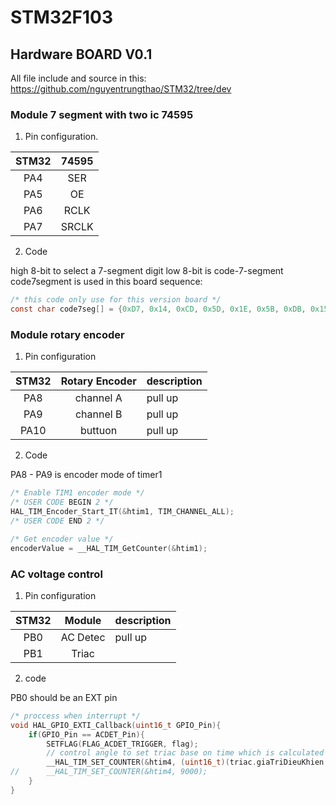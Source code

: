 # STM32F103

## Hardware BOARD V0.1

All file include and source in this: https://github.com/nguyentrungthao/STM32/tree/dev

### Module 7 segment with two ic 74595
1. Pin configuration.

<!-- cách ra 1 dòng để git hiểu là xuống hàng -->
<!-- :--- là căn trái :---: là căn giữa ---: là căn phải trong cột -->
| STM32 | 74595  | 
| :---: | :---: | 
| PA4 | SER |
| PA5 | OE |
| PA6 | RCLK |
| PA7 | SRCLK |

2. Code 

high 8-bit to select a 7-segment digit 
low 8-bit is code-7-segment 
code7segment is used in this board sequence:
<!--  có nhiều fotmat khác như c, cpp, js, html,...... -->
```c
/* this code only use for this version board */
const char code7seg[] = {0xD7, 0x14, 0xCD, 0x5D, 0x1E, 0x5B, 0xDB, 0x15, 0xDF, 0x5F};
```
### Module rotary encoder 
1. Pin configuration 

| STM32 | Rotary Encoder | description | 
| :---: | :---: | :--- |
| PA8 | channel A | pull up |
| PA9 | channel B | pull up |
| PA10 | buttuon | pull up |

2. Code

PA8 - PA9 is encoder mode of timer1 
```c
/* Enable TIM1 encoder mode */
/* USER CODE BEGIN 2 */
HAL_TIM_Encoder_Start_IT(&htim1, TIM_CHANNEL_ALL);
/* USER CODE END 2 */

/* Get encoder value */
encoderValue = __HAL_TIM_GetCounter(&htim1);
```

### AC voltage control
1. Pin configuration 

| STM32 | Module | description |
| :---: | :---: | :--- |
| PB0 | AC Detec| pull up |
| PB1 | Triac |  |

2. code 

PB0 should be an EXT pin 
``` c
/* proccess when interrupt */
void HAL_GPIO_EXTI_Callback(uint16_t GPIO_Pin){
	if(GPIO_Pin == ACDET_Pin){
		SETFLAG(FLAG_ACDET_TRIGGER, flag);
        // control angle to set triac base on time which is calculated by PID
		__HAL_TIM_SET_COUNTER(&htim4, (uint16_t)(triac.giaTriDieuKhien * 1000));
//		__HAL_TIM_SET_COUNTER(&htim4, 9000);
	}
}
```